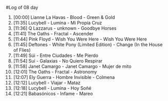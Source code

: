 #Log of 08 day

1. [00:00] Lianne La Havas - Blood - Green & Gold
1. [11:35] Lucybell - Lumina - Mi Propia Cruz
1. [11:36] Q Lazzarus - unknown - Goodbye Horses
1. [11:41] The Oaths - Fractal - Ascender
1. [11:44] Pink Floyd - Wish You Were Here - Wish You Were Here
1. [11:45] Deftones - White Pony (Limited Edition) - Change (In the House of Flies)
1. [11:49] Súi - Entre Ciudades - Me Pierdo
1. [11:54] Sui - Galaxias - No Quiero Respirar
1. [11:58] Janet Camargo - Janet Camargo - Mujer de mito
1. [12:01] The Oaths - Fractal - Astronomy
1. [12:07] Ely Guerra - Hombre Invisible - Colmena
1. [12:12] Lucybell - Viajar - Mataz
1. [12:18] Lucybell - Lumina - Hoy Soñé
1. [12:21] Babasónicos - Infame - Mareo
